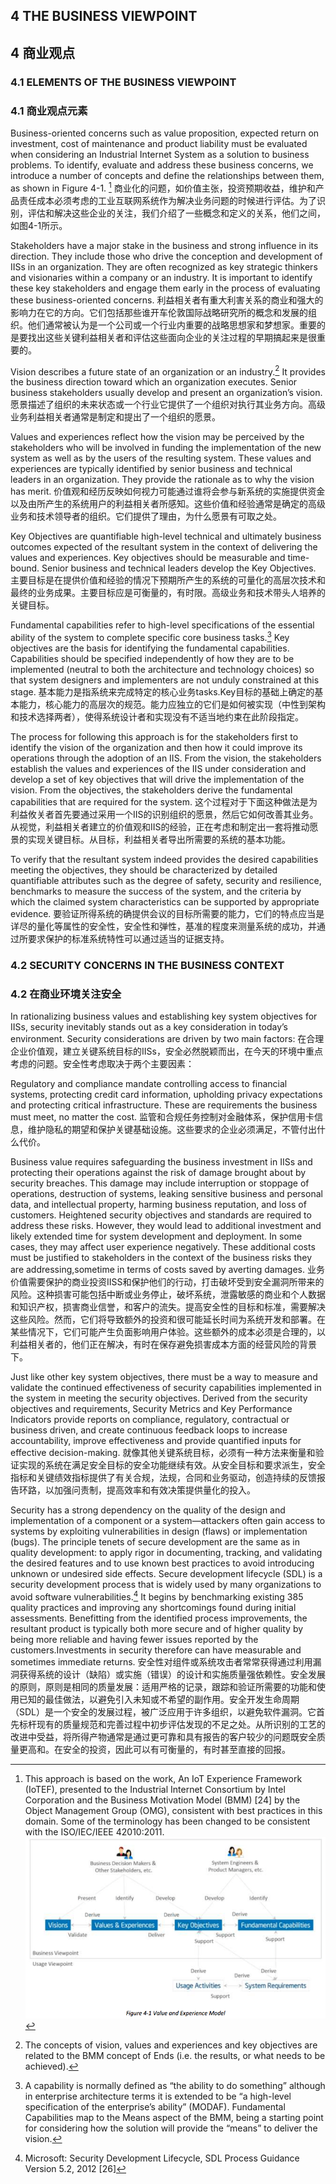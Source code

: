 ## 4 THE BUSINESS VIEWPOINT
## 4 商业观点
### 4.1 ELEMENTS OF THE BUSINESS VIEWPOINT
### 4.1 商业观点元素
Business-oriented concerns such as value proposition, expected return on investment, cost of maintenance and product liability must be evaluated when considering an Industrial Internet System as a solution to business problems. To identify, evaluate and address these business concerns, we introduce a number of concepts and define the relationships between them, as shown in Figure 4-1. [^6]
商业化的问题，如价值主张，投资预期收益，维护和产品责任成本必须考虑的工业互联网系统作为解决业务问题的时候进行评估。为了识别，评估和解决这些企业的关注，我们介绍了一些概念和定义的关系，他们之间，如图4-1所示。

[^6]:This approach is based on the work, An IoT Experience Framework (IoTEF), presented to the Industrial Internet Consortium by Intel Corporation and the Business Motivation Model (BMM) [24] by the Object Management Group (OMG), consistent with best practices in this domain. Some of the terminology has been changed to be consistent with the ISO/IEC/IEEE 42010:2011.
![](./IISs/QQ20160114-2.png)

Stakeholders have a major stake in the business and strong influence in its direction. They include those who drive the conception and development of IISs in an organization. They are often recognized as key strategic thinkers and visionaries within a company or an industry. It is important to identify these key stakeholders and engage them early in the process of evaluating these business-oriented concerns.
利益相关者有重大利害关系的商业和强大的影响力在它的方向。它们包括那些谁开车伦敦国际战略研究所的概念和发展的组织。他们通常被认为是一个公司或一个行业内重要的战略思想家和梦想家。重要的是要找出这些关键利益相关者和评估这些面向企业的关注过程的早期搞起来是很重要的。

Vision describes a future state of an organization or an industry.[^7] It provides the business direction toward which an organization executes. Senior business stakeholders usually develop and present an organization’s vision.
愿景描述了组织的未来状态或一个行业它提供了一个组织对执行其业务方向。高级业务利益相关者通常是制定和提出了一个组织的愿景。

[^7]:The concepts of vision, values and experiences and key objectives are related to the BMM concept of Ends (i.e. the results, or what needs to be achieved).

Values and experiences reflect how the vision may be perceived by the stakeholders who will be involved in funding the implementation of the new system as well as by the users of the resulting system. These values and experiences are typically identified by senior business and technical leaders in an organization. They provide the rationale as to why the vision has merit.
价值观和经历反映如何视力可能通过谁将会参与新系统的实施提供资金以及由所产生的系统用户的利益相关者所感知。这些价值和经验通常是确定的高级业务和技术领导者的组织。它们提供了理由，为什么愿景有可取之处。

Key Objectives are quantifiable high-level technical and ultimately business outcomes expected of the resultant system in the context of delivering the values and experiences. Key objectives should be measurable and time-bound. Senior business and technical leaders develop the Key Objectives.
主要目标是在提供价值和经验的情况下预期所产生的系统的可量化的高层次技术和最终的业务成果。主要目标应是可衡量的，有时限。高级业务和技术带头人培养的关键目标。

Fundamental capabilities refer to high-level specifications of the essential ability of the system to complete specific core business tasks.[^8] Key objectives are the basis for identifying the fundamental capabilities. Capabilities should be specified independently of how they are to be implemented (neutral to both the architecture and technology choices) so that system designers and implementers are not unduly constrained at this stage.
基本能力是指系统来完成特定的核心业务tasks.Key目标的基础上确定的基本能力，核心能力的高层次的规范。能力应独立的它们是如何被实现（中性到架构和技术选择两者），使得系统设计者和实现没有不适当地约束在此阶段指定。

[^8]:A capability is normally defined as “the ability to do something” although in enterprise architecture terms it is extended to be “a high-level specification of the enterprise’s ability” (MODAF). Fundamental Capabilities map to the Means aspect of the BMM, being a starting point for considering how the solution will provide the “means” to deliver the vision.

The process for following this approach is for the stakeholders first to identify the vision of the organization and then how it could improve its operations through the adoption of an IIS. From the vision, the stakeholders establish the values and experiences of the IIS under consideration and develop a set of key objectives that will drive the implementation of the vision. From the objectives, the stakeholders derive the fundamental capabilities that are required for the system.
这个过程对于下面这种做法是为利益攸关者首先要通过采用一个IIS的识别组织的愿景，然后它如何改善其业务。从视觉，利益相关者建立的价值观和IIS的经验，正在考虑和制定出一套将推动愿景的实现关键目标。从目标，利益相关者导出所需要的系统的基本功能。

To verify that the resultant system indeed provides the desired capabilities meeting the objectives, they should be characterized by detailed quantifiable attributes such as the degree of safety, security and resilience, benchmarks to measure the success of the system, and the criteria by which the claimed system characteristics can be supported by appropriate evidence.
要验证所得系统的确提供会议的目标所需要的能力，它们的特点应当是详尽的量化等属性的安全性，安全性和弹性，基准的程度来测量系统的成功，并通过所要求保护的标准系统特性可以通过适当的证据支持。


### 4.2 SECURITY CONCERNS IN THE BUSINESS CONTEXT
### 4.2 在商业环境关注安全
In rationalizing business values and establishing key system objectives for IISs, security inevitably stands out as a key consideration in today’s environment. Security considerations are driven by two main factors:
在合理企业价值观，建立关键系统目标的IISs，安全必然脱颖而出，在今天的环境中重点考虑的问题。安全性考虑取决于两个主要因素：

Regulatory and compliance mandate controlling access to financial systems, protecting credit card information, upholding privacy expectations and protecting critical infrastructure. These are requirements the business must meet, no matter the cost.
监管和合规任务控制对金融体系，保护信用卡信息，维护隐私的期望和保护关键基础设施。这些要求的企业必须满足，不管付出什么代价。

Business value requires safeguarding the business investment in IISs and protecting their
operations against the risk of damage brought about by security breaches. This damage may include interruption or stoppage of operations, destruction of systems, leaking sensitive business and personal data, and intellectual property, harming business reputation, and loss of customers. Heightened security objectives and standards are required to address these risks. However, they would lead to additional investment and likely extended time for system development and deployment. In some cases, they may affect user experience negatively. These additional costs must be justified to stakeholders in the context of the business risks they are addressing,sometime in terms of costs saved by averting damages.
业务价值需要保护的商业投资IISS和保护他们的行动，打击破坏受到安全漏洞所带来的风险。这种损害可能包括中断或业务停止，破坏系统，泄露敏感的商业和个人数据和知识产权，损害商业信誉，和客户的流失。提高安全性的目标和标准，需要解决这些风险。然而，它们将导致额外的投资和很可能延长时间为系统开发和部署。在某些情况下，它们可能产生负面影响用户体验。这些额外的成本必须是合理的，以利益相关者的，他们正在解决，有时在保存避免损害成本方面的经营风险的背景下。

Just like other key system objectives, there must be a way to measure and validate the continued effectiveness of security capabilities implemented in the system in meeting the security objectives. Derived from the security objectives and requirements, Security Metrics and Key Performance Indicators provide reports on compliance, regulatory, contractual or business driven, and create continuous feedback loops to increase accountability, improve effectiveness and provide quantified inputs for effective decision-making.
就像其他关键系统目标，必须有一种方法来衡量和验证实现的系统在满足安全目标的安全功能继续有效。从安全目标和要求派生，安全指标和关键绩效指标提供了有关合规，法规，合同和业务驱动，创造持续的反馈报告环路，以加强问责制，提高效率和有效决策提供量化的投入。


Security has a strong dependency on the quality of the design and implementation of a
component or a system—attackers often gain access to systems by exploiting vulnerabilities in design (flaws) or implementation (bugs). The principle tenets of secure development are the same as in quality development: to apply rigor in documenting, tracking, and validating the desired features and to use known best practices to avoid introducing unknown or undesired side effects. Secure development lifecycle (SDL) is a security development process that is widely used by many organizations to avoid software vulnerabilities.[^9] It begins by benchmarking existing 385 quality practices and improving any shortcomings found during initial assessments. Benefitting from the identified process improvements, the resultant product is typically both more secure and of higher quality by being more reliable and having fewer issues reported by the customers.Investments in security therefore can have measurable and sometimes immediate returns.
安全性对组件或系统攻击者常常获得通过利用漏洞获得系统的设计（缺陷）或实施（错误）的设计和实施质量强依赖性。安全发展的原则，原则是相同的质量发展：适用严格的记录，跟踪和验证所需要的功能和使用已知的最佳做法，以避免引入未知或不希望的副作用。安全开发生命周期（SDL）是一个安全的发展过程，被广泛应用于许多组织，以避免软件漏洞。它首先标杆现有的质量规范和完善过程中初步评估发现的不足之处。从所识别的工艺的改进中受益，将所得产物通常是通过更可靠和具有报告的客户较少的问题既安全质量更高和。在安全的投资，因此可以有可衡量的，有时甚至直接的回报。

[^9]:Microsoft: Security Development Lifecycle, SDL Process Guidance Version 5.2, 2012 [26]